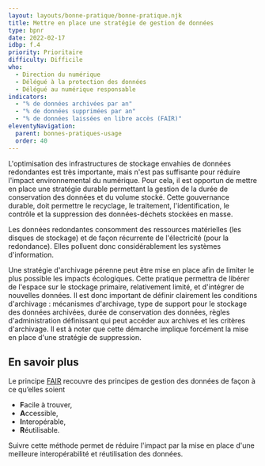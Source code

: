 ```yaml
---
layout: layouts/bonne-pratique/bonne-pratique.njk
title: Mettre en place une stratégie de gestion de données
type: bpnr
date: 2022-02-17
idbp: f.4
priority: Prioritaire
difficulty: Difficile
who:
  - Direction du numérique
  - Délégué à la protection des données
  - Délégué au numérique responsable
indicators:
  - "% de données archivées par an"
  - "% de données supprimées par an"
  - "% de données laissées en libre accès (FAIR)"
eleventyNavigation:
  parent: bonnes-pratiques-usage
  order: 40
---
```


L'optimisation des infrastructures de stockage envahies de données redondantes est très importante, mais n'est pas suffisante pour réduire l'impact environnemental du numérique. Pour cela, il est opportun de mettre en place une stratégie durable permettant la gestion de la durée de conservation des données et du volume stocké. Cette gouvernance durable, doit permettre le recyclage, le traitement, l'identification, le contrôle et la suppression des données-déchets stockées en masse.

Les données redondantes consomment des ressources matérielles (les disques de stockage) et de façon récurrente de l'électricité (pour la redondance). Elles polluent donc considérablement les systèmes d'information.

Une stratégie d'archivage pérenne peut être mise en place afin de limiter le plus possible les impacts écologiques. Cette pratique permettra de libérer de l'espace sur le stockage primaire, relativement limité, et d'intégrer de nouvelles données. Il est donc important de définir clairement les conditions d'archivage : mécanismes d'archivage, type de support pour le stockage des données archivées, durée de conservation des données, règles d'administration définissant qui peut accéder aux archives et les critères d'archivage. Il est à noter que cette démarche implique forcément la mise en place d'une stratégie de suppression.

## En savoir plus

Le principe [FAIR](https://fr.wikipedia.org/wiki/Fair_data) recouvre des principes de gestion des données de façon à ce qu’elles soient

* **F**acile à trouver,
* **A**ccessible,
* **I**nteropérable,
* **R**éutilisable.

Suivre cette méthode permet de réduire l'impact par la mise en place d'une meilleure interopérabilité et réutilisation des données.
